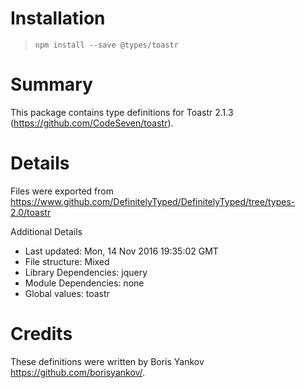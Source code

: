 # Installation
> `npm install --save @types/toastr`

# Summary
This package contains type definitions for Toastr 2.1.3 (https://github.com/CodeSeven/toastr).

# Details
Files were exported from https://www.github.com/DefinitelyTyped/DefinitelyTyped/tree/types-2.0/toastr

Additional Details
 * Last updated: Mon, 14 Nov 2016 19:35:02 GMT
 * File structure: Mixed
 * Library Dependencies: jquery
 * Module Dependencies: none
 * Global values: toastr

# Credits
These definitions were written by Boris Yankov <https://github.com/borisyankov/>.
